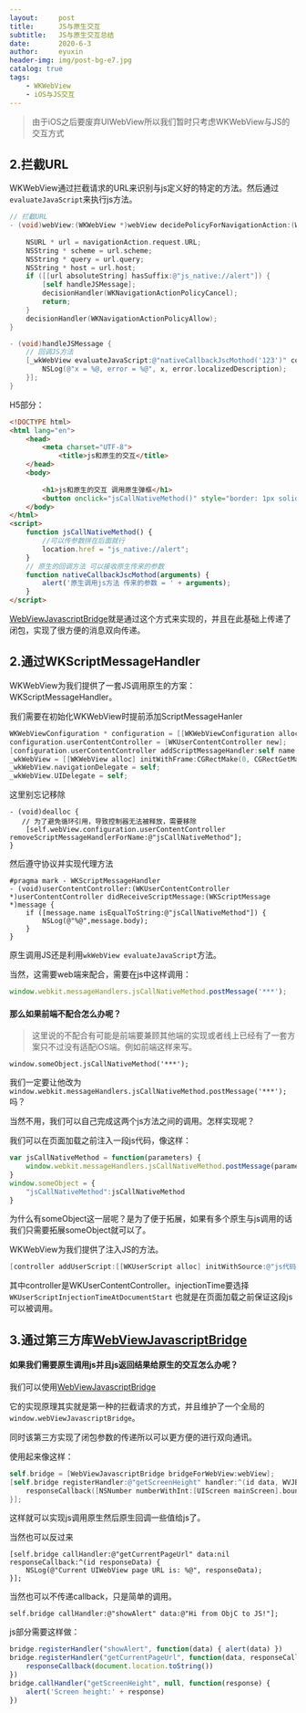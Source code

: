 ```yaml
---
layout:     post
title:      JS与原生交互
subtitle:   JS与原生交互总结
date:       2020-6-3
author:     eyuxin
header-img: img/post-bg-e7.jpg
catalog: true
tags:
    - WKWebView
    - iOS与JS交互
---
```




>   由于iOS之后要废弃UIWebView所以我们暂时只考虑WKWebView与JS的交互方式

## 2.拦截URL

WKWebView通过拦截请求的URL来识别与js定义好的特定的方法。然后通过``evaluateJavaScript``来执行js方法。

```objective-c
// 拦截URL
- (void)webView:(WKWebView *)webView decidePolicyForNavigationAction:(WKNavigationAction *)navigationAction decisionHandler:(void (^)(WKNavigationActionPolicy))decisionHandler {
    
    NSURL * url = navigationAction.request.URL;
    NSString * scheme = url.scheme;
    NSString * query = url.query;
    NSString * host = url.host;
    if ([[url absoluteString] hasSuffix:@"js_native://alert"]) {
        [self handleJSMessage];
        decisionHandler(WKNavigationActionPolicyCancel);
        return;
    }
    decisionHandler(WKNavigationActionPolicyAllow);
}

- (void)handleJSMessage {
    // 回调JS方法
    [_wkWebView evaluateJavaScript:@"nativeCallbackJscMothod('123')" completionHandler:^(id _Nullable x, NSError * _Nullable error) {
        NSLog(@"x = %@, error = %@", x, error.localizedDescription);
    }];
}

```

H5部分：

```html
<!DOCTYPE html>
<html lang="en">
    <head>
        <meta charset="UTF-8">
            <title>js和原生的交互</title>
    </head>
    <body>
        
        <h1>js和原生的交互 调用原生弹框</h1>
        <button onclick="jsCallNativeMethod()" style="border: 1px solid black">通过拦截URL弹原生弹框</button>
    </body>
</html>
<script>
    function jsCallNativeMethod() {
        //可以传参数拼在后面就行
        location.href = "js_native://alert";
    }
    // 原生的回调方法 可以接收原生传来的参数
    function nativeCallbackJscMothod(arguments) {
        alert('原生调用js方法 传来的参数 = ' + arguments);
    }
</script>
```



[WebViewJavascriptBridge](https://github.com/marcuswestin/WebViewJavascriptBridge)就是通过这个方式来实现的，并且在此基础上传递了闭包，实现了很方便的消息双向传递。

## 2.通过WKScriptMessageHandler

WKWebView为我们提供了一套JS调用原生的方案：WKScriptMessageHandler。

我们需要在初始化WKWebView时提前添加ScriptMessageHanler

```objective-c
WKWebViewConfiguration * configuration = [[WKWebViewConfiguration alloc] init];
configuration.userContentController = [WKUserContentController new];
[configuration.userContentController addScriptMessageHandler:self name:@"jsCallNativeMethod"];
_wkWebView = [[WKWebView alloc] initWithFrame:CGRectMake(0, CGRectGetMaxY(_webView.frame), [UIScreen mainScreen].bounds.size.width, [UIScreen mainScreen].bounds.size.height/2) configuration:configuration];
_wkWebView.navigationDelegate = self;
_wkWebView.UIDelegate = self;
```

这里别忘记移除

```
- (void)dealloc {
   // 为了避免循环引用，导致控制器无法被释放，需要移除
    [self.webView.configuration.userContentController removeScriptMessageHandlerForName:@"jsCallNativeMethod"];
}
```

然后遵守协议并实现代理方法

```objc
#pragma mark - WKScriptMessageHandler
- (void)userContentController:(WKUserContentController *)userContentController didReceiveScriptMessage:(WKScriptMessage *)message {
    if ([message.name isEqualToString:@"jsCallNativeMethod"]) {
        NSLog(@"%@",message.body);
    }
}
```

原生调用JS还是利用``wkWebView evaluateJavaScript``方法。



当然，这需要web端来配合，需要在js中这样调用：

```javascript
window.webkit.messageHandlers.jsCallNativeMethod.postMessage('***');
```

#### 那么如果前端不配合怎么办呢？

>    这里说的不配合有可能是前端要兼顾其他端的实现或者线上已经有了一套方案只不过没有适配iOS端。例如前端这样来写。

``window.someObject.jsCallNativeMethod('***');``

我们一定要让他改为``window.webkit.messageHandlers.jsCallNativeMethod.postMessage('***');``吗？

当然不用，我们可以自己完成这两个js方法之间的调用。怎样实现呢？

我们可以在页面加载之前注入一段js代码，像这样：

```javascript
var jsCallNativeMethod = function(parameters) {
	window.webkit.messageHandlers.jsCallNativeMethod.postMessage(parameters);
}
window.someObject = {
	"jsCallNativeMethod":jsCallNativeMethod
}
```

为什么有someObject这一层呢？是为了便于拓展，如果有多个原生与js调用的话我们只需要拓展someObject就可以了。

WKWebView为我们提供了注入JS的方法。

```objective-c
[controller addUserScript:[[WKUserScript alloc] initWithSource:@"js代码" injectionTime:WKUserScriptInjectionTimeAtDocumentStart forMainFrameOnly:YES]];
```

其中controller是WKUserContentController。injectionTime要选择``WKUserScriptInjectionTimeAtDocumentStart`` 也就是在页面加载之前保证这段js可以被调用。



## 3.通过第三方库[WebViewJavascriptBridge](https://github.com/marcuswestin/WebViewJavascriptBridge)

#### 如果我们需要原生调用js并且js返回结果给原生的交互怎么办呢？

我们可以使用[WebViewJavascriptBridge](https://github.com/marcuswestin/WebViewJavascriptBridge)

它的实现原理其实就是第一种的拦截请求的方式，并且维护了一个全局的``window.webViewJavascriptBridge``。

同时该第三方实现了闭包参数的传递所以可以更方便的进行双向通讯。

使用起来像这样：

```objective-c
self.bridge = [WebViewJavascriptBridge bridgeForWebView:webView];
[self.bridge registerHandler:@"getScreenHeight" handler:^(id data, WVJBResponseCallback responseCallback) {
	responseCallback([NSNumber numberWithInt:[UIScreen mainScreen].bounds.size.height]);
}];
```

这样就可以实现js调用原生然后原生回调一些值给js了。

当然也可以反过来

```objc
[self.bridge callHandler:@"getCurrentPageUrl" data:nil responseCallback:^(id responseData) {
	NSLog(@"Current UIWebView page URL is: %@", responseData);
}];
```

当然也可以不传递callback，只是简单的调用。

```objc
self.bridge callHandler:@"showAlert" data:@"Hi from ObjC to JS!"];
```



js部分需要这样做：

```javascript
bridge.registerHandler("showAlert", function(data) { alert(data) })
bridge.registerHandler("getCurrentPageUrl", function(data, responseCallback) {
	responseCallback(document.location.toString())
})
bridge.callHandler("getScreenHeight", null, function(response) {
	alert('Screen height:' + response)
})
```

